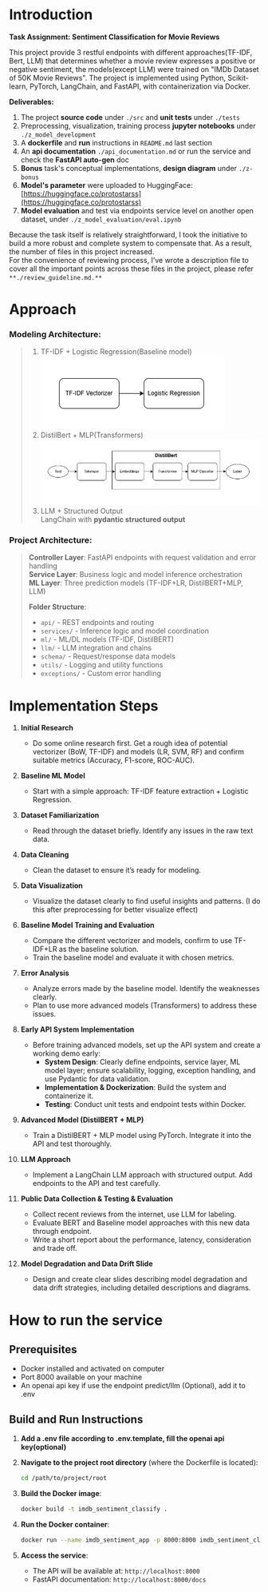 # Introduction

**Task Assignment: Sentiment Classification for Movie Reviews**

This project provide 3 restful endpoints with different approaches(TF-IDF, Bert, LLM) that determines whether a movie review expresses a positive or negative sentiment, the models(except LLM) were trained on "IMDb Dataset of 50K Movie Reviews".
The project is implemented using Python, Scikit-learn, PyTorch, LangChain, and FastAPI, with containerization via Docker.

**Deliverables:**

1. The project **source code** under `./src` and **unit tests** under `./tests`
2. Preprocessing, visualization, training process **jupyter notebooks** under `./z_model_development`
3. A **dockerfile** and **run** instructions in `README.md` last section
4. An **api documentation** `./api_documentation.md` or run the service and check the **FastAPI auto-gen** doc
5. **Bonus** task's conceptual implementations, **design diagram** under `./z-bonus`
6. **Model's parameter** were uploaded to HuggingFace: [https://huggingface.co/protostarss](https://huggingface.co/protostarss)
7. **Model evaluation** and test via endpoints service level on another open dataset, under `./z_model_evaluation/eval.ipynb`

Because the task itself is relatively straightforward, I took the initiative to build a more robust and complete system to compensate that. As a result, the number of files in this project increased.  
For the convenience of reviewing process, I’ve wrote a description file to cover all the important points across these files in the project, please refer `**./review_guideline.md.**`

# Approach

### **Modeling Architecture:**
> 1. TF-IDF + Logistic Regression(Baseline model)  
> ![Baseline](./z_model_development/imgs/TFIDFLRClassifier.png)
> 2. DistilBert + MLP(Transformers)  
> ![Transformers](./z_model_development/imgs/BertClassifier.png)
> 3. LLM + Structured Output  
> LangChain with **pydantic structured output**

### **Project Architecture:**  
> **Controller Layer**: FastAPI endpoints with request validation and error handling  
> **Service Layer**: Business logic and model inference orchestration  
> **ML Layer**: Three prediction models (TF-IDF+LR, DistilBERT+MLP, LLM)  
> 
> **Folder Structure**:  
> - `api/` - REST endpoints and routing  
> - `services/` - Inference logic and model coordination  
> - `ml/` - ML/DL models (TF-IDF, DistilBERT)  
> - `llm/` - LLM integration and chains  
> - `schema/` - Request/response data models  
> - `utils/` - Logging and utility functions  
> - `exceptions/` - Custom error handling  


# Implementation Steps

1. **Initial Research**

   - Do some online research first. Get a rough idea of potential vectorizer (BoW, TF-IDF) and models (LR, SVM, RF) and confirm suitable metrics (Accuracy, F1-score, ROC-AUC).

2. **Baseline ML Model**

   - Start with a simple approach: TF-IDF feature extraction + Logistic Regression.

3. **Dataset Familiarization**

   - Read through the dataset briefly. Identify any issues in the raw text data.

4. **Data Cleaning**

   - Clean the dataset to ensure it’s ready for modeling.

5. **Data Visualization**

   - Visualize the dataset clearly to find useful insights and patterns. (I do this after preprocessing for better visualize effect)

6. **Baseline Model Training and Evaluation**

   - Compare the different vectorizer and models, confirm to use TF-IDF+LR as the baseline solution.
   - Train the baseline model and evaluate it with chosen metrics.

7. **Error Analysis**

   - Analyze errors made by the baseline model. Identify the weaknesses clearly.
   - Plan to use more advanced models (Transformers) to address these issues.

8. **Early API System Implementation**

   - Before training advanced models, set up the API system and create a working demo early:
     - **System Design**: Clearly define endpoints, service layer, ML model layer; ensure scalability, logging, exception handling, and use Pydantic for data validation.
     - **Implementation & Dockerization**: Build the system and containerize it.
     - **Testing**: Conduct unit tests and endpoint tests within Docker.

9. **Advanced Model (DistilBERT + MLP)**

   - Train a DistilBERT + MLP model using PyTorch. Integrate it into the API and test thoroughly.

10. **LLM Approach**

    - Implement a LangChain LLM approach with structured output. Add endpoints to the API and test carefully.

11. **Public Data Collection & Testing & Evaluation**

    - Collect recent reviews from the internet, use LLM for labeling.
    - Evaluate BERT and Baseline model approaches with this new data through endpoint.
    - Write a short report about the performance, latency, consideration and trade off.

12. **Model Degradation and Data Drift Slide**

    - Design and create clear slides describing model degradation and data drift strategies, including detailed descriptions and diagrams.


# How to run the service

## Prerequisites
- Docker installed and activated on computer
- Port 8000 available on your machine
- An openai api key if use the endpoint predict/llm (Optional), add it to .env

## Build and Run Instructions

1. **Add a .env file according to .env.template, fill the openai api key(optional)**

2. **Navigate to the project root directory** (where the Dockerfile is located):
   ```bash
   cd /path/to/project/root
   ```

3. **Build the Docker image**:
   ```bash
   docker build -t imdb_sentiment_classify .
   ```

4. **Run the Docker container**:
   ```bash
   docker run --name imdb_sentiment_app -p 8000:8000 imdb_sentiment_classify
   ```

5. **Access the service**:
   - The API will be available at: `http://localhost:8000`
   - FastAPI documentation: `http://localhost:8000/docs`
